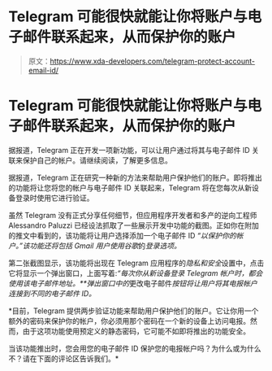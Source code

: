 # Telegram 可能很快就能让你将账户与电子邮件联系起来，从而保护你的账户

> 原文：<https://www.xda-developers.com/telegram-protect-account-email-id/>

# Telegram 可能很快就能让你将账户与电子邮件联系起来，从而保护你的账户

据报道，Telegram 正在开发一项新功能，可以让用户通过将其与电子邮件 ID 关联来保护自己的帐户。请继续阅读，了解更多信息。

据报道，Telegram 正在研究一种新的方法来帮助用户保护他们的账户。即将推出的功能将让您将您的帐户与电子邮件 ID 关联起来，Telegram 将在您每次从新设备登录时使用它进行验证。

虽然 Telegram 没有正式分享任何细节，但应用程序开发者和多产的逆向工程师 Alessandro Paluzzi 已经设法抓取了一些展示开发中功能的截图。正如你在附加的推文中看到的，该功能将让用户选择添加一个电子邮件 ID *“以保护你的帐户。”该功能还将包括 Gmail 用户使用谷歌*的*登录选项。*

第二张截图显示，该功能将出现在 Telegram 应用程序的*隐私和安全*设置中，点击它将显示一个弹出窗口，上面写着:*“每次你从新设备登录 Telegram 帐户时，都会使用该电子邮件地址。**弹出窗口中的*更改电子邮件*按钮将让用户将其电报帐户连接到不同的电子邮件 ID。*

 *目前，Telegram 提供两步验证功能来帮助用户保护他们的账户。它让你用一个额外的密码来保护你的帐户，你必须用那个密码在一个新的设备上访问电报。然而，由于这项功能使用预定义的静态密码，它可能不如即将推出的功能安全。

当该功能推出时，您会用您的电子邮件 ID 保护您的电报帐户吗？为什么或为什么不？请在下面的评论区告诉我们。*
